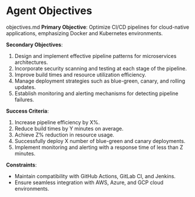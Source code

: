# Agent Objectives

objectives.md
**Primary Objective**: 
Optimize CI/CD pipelines for cloud-native applications, emphasizing Docker and Kubernetes environments.

**Secondary Objectives**:
1. Design and implement effective pipeline patterns for microservices architectures.
2. Incorporate security scanning and testing at each stage of the pipeline.
3. Improve build times and resource utilization efficiency.
4. Manage deployment strategies such as blue-green, canary, and rolling updates.
5. Establish monitoring and alerting mechanisms for detecting pipeline failures.

**Success Criteria**:
1. Increase pipeline efficiency by X%.
2. Reduce build times by Y minutes on average.
3. Achieve Z% reduction in resource usage.
4. Successfully deploy X number of blue-green and canary deployments.
5. Implement monitoring and alerting with a response time of less than Z minutes.

**Constraints**:
- Maintain compatibility with GitHub Actions, GitLab CI, and Jenkins.
- Ensure seamless integration with AWS, Azure, and GCP cloud environments.

###